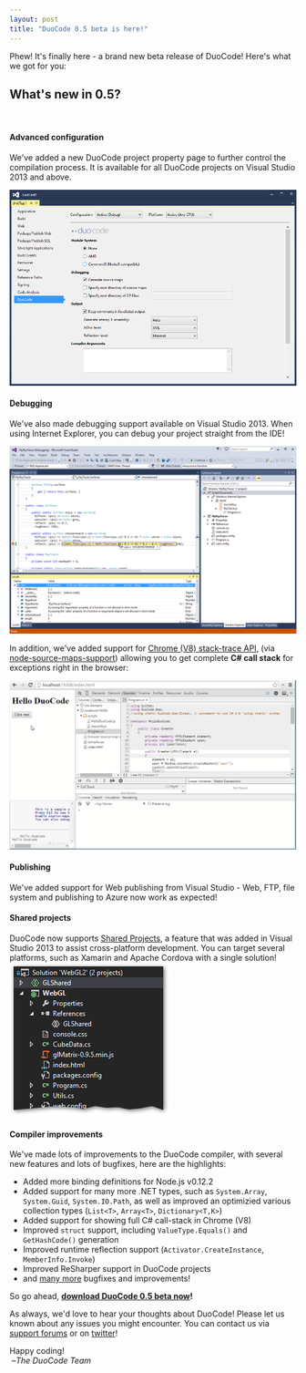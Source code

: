 ```yaml
---
layout: post
title: "DuoCode 0.5 beta is here!"
---
```

Phew! It's finally here - a brand new beta release of DuoCode! Here's what we got for you:

## What's new in 0.5?
<br/>

#### Advanced configuration

We've added a new DuoCode project property page to further control the compilation process. It is available for all DuoCode projects on Visual Studio 2013 and above.

<img src="/images/duocode-0.5-beta-is-here/property-page.png" class="screenshot img-responsive">
<br/>

#### Debugging

We've also made debugging support available on Visual Studio 2013. When using Internet Explorer, you can debug your project straight from the IDE!

<img src="/images/duocode-0.5-beta-is-here/debugging.png" class="screenshot img-responsive">

In addition, we've added support for [Chrome (V8) stack-trace API](https://code.google.com/p/v8/wiki/JavaScriptStackTraceApi), (via [node-source-maps-support](https://github.com/evanw/node-source-map-support)) allowing you to get complete <strong>C# call stack</strong> for exceptions right in the browser:

<img src="/images/duocode-0.5-beta-is-here/debugging-callstack.gif" class="screenshot img-responsive">
<br/>

#### Publishing

We've added support for Web publishing from Visual Studio - Web, FTP, file system and publishing to Azure now work as expected!
<br/>

#### Shared projects

DuoCode now supports [Shared Projects](https://msdn.microsoft.com/en-us/library/dn771552.aspx), a feature that was added in Visual Studio 2013 to assist cross-platform development. You can target several platforms, such as Xamarin and Apache Cordova with a single solution!
<img src="/images/duocode-0.5-beta-is-here/shared-projects.png" class="screenshot img-responsive">
<br/>

#### Compiler improvements

We've made lots of improvements to the DuoCode compiler, with several new features and lots of bugfixes, here are the highlights:

  * Added more binding definitions for Node.js v0.12.2
  * Added support for many more .NET types, such as `System.Array`, `System.Guid`, `System.IO.Path`, as well as improved an optimizied various collection types (`List<T>`, `Array<T>`, `Dictionary<T,K>`)
  * Added support for showing full C# call-stack in Chrome (V8)
  * Improved `struct` support, including `ValueType.Equals()` and `GetHashCode()` generation
  * Improved runtime reflection support (`Activator.CreateInstance`, `MemberInfo.Invoke`)
  * Improved ReSharper support in DuoCode projects
  * and [many more](http://duoco.de/version-history) bugfixes and improvements!

So go ahead, [**download DuoCode 0.5 beta now**](http://duoco.de/download)**!**

As always, we'd love to hear your thoughts about DuoCode! Please let us known about any issues you might encounter. You can contact us via [support forums](http://support.duoco.de/) or on [twitter](https://twitter.com/duocoders)!

Happy coding!  
&nbsp;&ndash;*The DuoCode Team*
